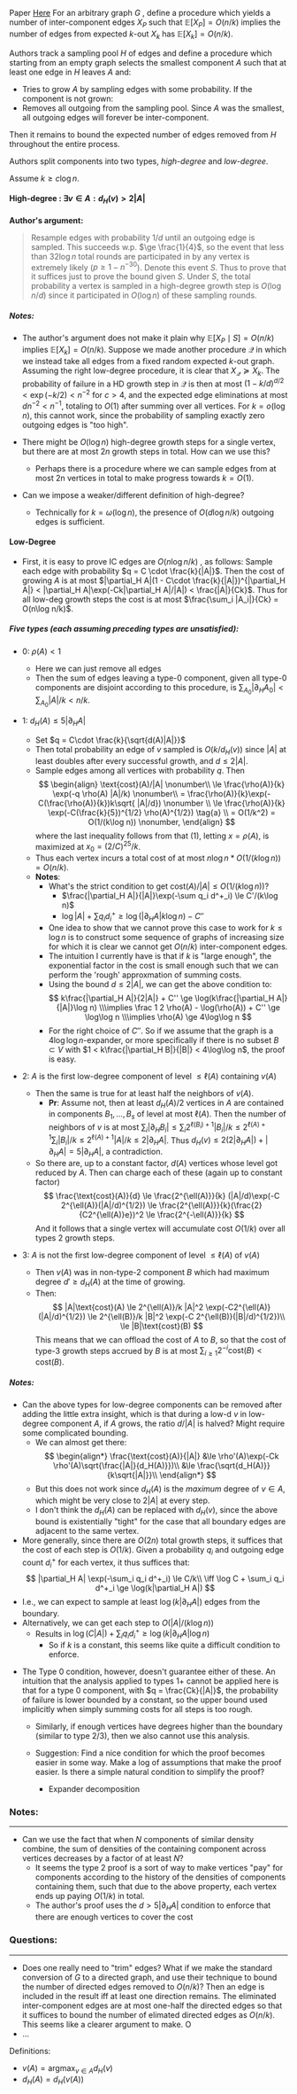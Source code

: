 Paper [Here](https://arxiv.org/pdf/1909.11147)
For an arbitrary graph $G$ , define a procedure which yields a number of inter-component edges $X_P$ such that $\mathbb E[X_P] = O(n / k)$ implies the number of edges from expected $k$-out $X_k$ has $\mathbb E[X_k] = O(n / k)$.

Authors track a sampling pool $H$ of edges and define a procedure which starting from an empty graph selects the smallest component $A$ such that at least one edge in $H$ leaves $A$ and:
 - Tries to grow $A$ by sampling edges with some probability. If the component is not grown:
 - Removes all outgoing from the sampling pool. Since $A$ was the smallest, all outgoing edges will forever be inter-component.

Then it remains to bound the expected number of edges removed from $H$ throughout the entire process.

Authors split components into two types, _high-degree_ and _low-degree_.

Assume $k \ge c\log n$.

#### High-degree : $\exists v\in A: d_H(v) > 2|A|$

__Author's argument:__ 
> Resample edges with probability $1/d$ until an outgoing edge is sampled. This succeeds w.p. $\ge \frac{1}{4}$, so the event that less than $32\log n$ total rounds are participated in by any vertex is extremely likely ($p \ge 1 - n^{-30}$). Denote this event $S$. Thus to prove that it suffices just to prove the bound given $S$. Under $S$, the total probability a vertex is sampled in a high-degree growth step is $O(\log n / d)$ since it participated in $O( \log n)$ of these sampling rounds.


##### Notes:
 - The author's argument does not make it plain why $\mathbb E[X_P \mid S] = O(n/k)$ implies $\mathbb E[X_k] = O(n/k)$. Suppose we made another procedure $\mathcal Q$ in which we instead take all edges from a fixed random expected $k$-out graph. Assuming the right low-degree procedure, it is clear that $X_{\mathcal Q} \succeq X_k$. The probability of failure in a HD growth step in $\mathcal Q$ is then at most $(1 - k/d)^{d / 2} < \exp(-k/2) < n^{-2}$ for $c > 4$, and the expected edge eliminations at most $dn^{-2} < n^{-1}$, totaling to $O(1)$ after summing over all vertices. For $k = o(\log n)$, this cannot work, since the  probability of sampling exactly zero outgoing edges is "too high".
 - There might be $O(\log n)$ high-degree growth steps for a single vertex, but there are at most $2n$ growth steps in total. How can we use this?
    - Perhaps there is a procedure where we can sample edges from at most 2n vertices in total to make progress towards $k = O(1)$.

 - Can we impose a weaker/different definition of high-degree?
    - Technically for $k = \omega(\log n)$, the presence of $O(d \log n / k)$ outgoing edges is sufficient.


#### Low-Degree

 - First, it is easy to prove IC edges are $O(n\log n / k)$ , as follows: Sample each edge with probability $q = C \cdot \frac{k}{|A|}$. Then the cost of growing $A$ is at most $|\partial_H A|(1 - C\cdot \frac{k}{|A|})^{|\partial_H A|} < |\partial_H A|\exp(-Ck|\partial_H A|/|A|) < \frac{|A|}{Ck}$. Thus for all low-deg growth steps the cost is at most $\frac{\sum_i |A_i|}{Ck} = O(n\log n/k)$.

##### Five types (each assuming preceding types are unsatisfied):
 - 0: $\rho(A) < 1$
    - Here we can just remove all edges
    - Then the sum of edges leaving a type-0 component, given all type-0 components are disjoint according to this procedure, is $\sum_{A_0}|\partial_H A_0| < \sum_{A_0}|A|/k < n/k$.
 - 1: $d_H(A) \le 5|\partial_H A|$
    - Set $q = C\cdot \frac{k}{\sqrt{d(A)|A|}}$
    - Then total probability an edge of $v$ sampled is $O(k/d_H(v))$ since $|A|$ at least doubles after every successful growth, and $d \le 2|A|$.
    - Sample edges among all vertices with probability $q$. Then
        $$ \begin{align}
            \text{cost}(A)/|A| \nonumber\\ 
            \le \frac{\rho(A)}{k} \exp(-q \rho(A) |A|/k) \nonumber\\
            = \frac{\rho(A)}{k}\exp(-C(\frac{\rho(A)}{k})k\sqrt{
        |A|/d}) \nonumber
            \\ \le \frac{\rho(A)}{k} \exp(-C(\frac{k}{5})^{1/2} \rho(A)^{1/2}) \tag{a}
            \\ = O(1/k^2) = O(1/(k\log n)) \nonumber,
            \end{align} $$
        where the last inequality follows from that $(1)$, letting $x=\rho(A)$, is maximized at $x_0 = (2/C)^25/k$.
    - Thus each vertex incurs a total cost of at most $n\log n * O(1/(k\log n)) = O(n / k)$.
    - __Notes__:
        - What's the strict condition to get $\text{cost}(A)/|A| \le O(1/(k\log n))$?
          - $\frac{|\partial_H A|}{|A|}\exp(-\sum q_i d^+_i) \le C'/(k\log n)$
          - $\log |A| + \sum q_i d^+_i \ge \log(|\partial_H A|k\log n) - C''$
        - One idea to show that we cannot prove this case to work for $k \le \log n$ is to construct some sequence of graphs of increasing size for which it is clear we cannot get $O(n / k)$ inter-component edges.
        - The intuition I currently have is that if $k$ is "large enough", the exponential factor in the cost is small enough such that we can perform the 'rough' approxmation of summing costs.
        - Using the bound $d \le 2|A|$, we can get the above condition to:
        $$
        k\frac{|\partial_H A|}{2|A|} + C'' \ge \log(k\frac{|\partial_H A|}{|A|}\log n)
        \\\implies \frac 1 2 \rho(A) - \log(\rho(A)) + C'' \ge \log\log n
        \\\implies \rho(A) \ge 4\log\log n
        $$
        - For the right choice of $C''$. So if we assume that the graph is a $4\log\log n$-expander, or more specifically if there is no subset $B \subset V$ with $1 < k\frac{|\partial_H B|}{|B|} < 4\log\log n$, the proof is easy.
 - 2: $A$ is the first low-degree component of level $\le \ell(A)$ containing $v(A)$
    - Then the same is true for at least half the neighbors of $v(A)$.
      - __Pr__: Assume not, then at least $d_H(A)/2$ vertices in $A$ are contained in components $B_1,\ldots, B_s$ of level at most $\ell(A)$. Then the number of neighbors of $v$ is at most $\sum_i|\partial_H B_i| \le \sum_i 2^{\ell(B_i) + 1} |B_i|/k \le 2^{\ell(A) + 1} \sum_i |B_i| / k \le 2^{\ell(A) + 1} |A|/k \le 2|\partial_H A|$. Thus $d_H(v) \le 2(2|\partial_H A|) + |\partial_H A| = 5|\partial_H A|$, a contradiction.
    - So there are, up to a constant factor, $d(A)$ vertices whose level got reduced by $A$. Then can charge each of these (again up to constant factor) 
    $$
    \frac{\text{cost}(A)}{d} \le \frac{2^{\ell(A)}}{k} (|A|/d)\exp(-C 2^{\ell(A)}(|A|/d)^{1/2}) \le \frac{2^{\ell(A)}}{k}(\frac{2}{C2^{\ell(A)}e})^2 \le \frac{2^{-\ell(A)}}{k}
    $$
    And it follows that a single vertex will accumulate cost $O(1/k)$ over all types 2 growth steps.

 - 3: $A$ is not the first low-degree component of level $\le \ell(A)$ of $v(A)$
    - Then $v(A)$ was in non-type-2 component $B$ which had maximum degree $d' \ge d_H(A)$ at the time of growing.
    - Then: <!-- $\rho(B) \le 2\rho(A)$ -->
    $$
    |A|\text{cost}(A) \le 2^{\ell(A)}/k |A|^2 \exp(-C2^{\ell(A)}(|A|/d)^{1/2}) \le 2^{\ell(B)}/k |B|^2 \exp(-C 2^{\ell(B)}(|B|/d)^{1/2})\\
    \le |B|\text{cost}(B)
    $$
    This means that we can offload the cost of $A$ to $B$, so that the cost of type-3 growth steps accrued by $B$ is at most $\sum_{i \ge 1} 2^{-i} \text{cost}(B) < \text{cost}(B)$.

##### Notes:
 - Can the above types for low-degree components can be removed after adding the little extra insight, which is that during a low-d $v$ in low-degree component $A$, if $A$ grows, the ratio $d/|A|$ is halved? Might require some complicated bounding.
    - We can almost get there: 
    $$ \begin{align*}
    \frac{\text{cost}(A)}{|A|} &\le \rho'(A)\exp(-Ck \rho'(A)\sqrt{\frac{|A|}{d_H(A)}})\\
    &\le \frac{\sqrt{d_H(A)}}{k\sqrt{|A|}}\\
    \end{align*} $$
    - But this does not work since $d_H(A)$ is the *maximum* degree of $v\in A$, which might be very close to $2|A|$ at every step.
    - I don't think the $d_H(A)$ can be replaced with $d_H(v)$, since the  above bound is existentially "tight" for the case that all boundary edges are adjacent to the same vertex.
        <!-- - Is it? Say $d_H(A) \ge \frac{1}{2}|\partial_H A|$. -->
 - More generally, since there are $O(2n)$ total growth steps, it suffices that the cost of each step is $O(1/k)$. Given a probability $q_i$ and outgoing edge count $d^+_i$ for each vertex, it thus suffices that:
 $$
 |\partial_H A| \exp(-\sum_i q_i d^+_i) \le C/k\\
 \iff \log C + \sum_i q_i d^+_i \ge \log(k|\partial_H A|) $$
 - I.e., we can expect to sample at least $\log (k|\partial_H A|)$ edges from the boundary.
 - Alternatively, we can get each step to $O(|A|/(k\log n))$
   - Results in $\log(C|A|) + \sum_i q_i d^+_i \ge \log(k|\partial_H A|\log n)$
        - So if $k$ is a constant, this seems like quite a difficult condition to enforce.

<!-- - By the density condition we have $|A| > k|\partial_H A|$, so then we 'need' $\sum_i q_i d^+_i \ge \log n$
            - So, this direction seems difficult for 
-->

 - The Type 0 condition, however, doesn't guarantee either of these. An intuition that the analysis applied to types 1+ cannot be applied here is that for a type 0 component, with $q = \frac{Ck}{|A|}$, the probability of failure is lower bounded by a constant, so the upper bound used implicitly when simply summing costs for all steps is too rough.
    - Similarly, if enough vertices have degrees higher than the boundary (similar to type 2/3), then we also cannot use this analysis.

    - Suggestion: Find a nice condition for which the proof becomes easier in some way. Make a log of assumptions that make the proof easier. Is there a simple natural condition to simplify the proof?
        - Expander decomposition


<!-- For the low-degree case, if we sample with probabilities $q_i = \frac{Ck}{|A|}$, then it suffices to get each step's cost to $O(1/k)$, or alternatively $O(|A|/(k\log n))$. -->


<!--
- But the above is not sufficient, and it is instead sufficient to get
$$ \begin{align*}
    \text{cost}(A) &< O(\sum_{v\in A} \frac{k \sqrt{d_H(v)}}{\sqrt{|A|}})\\
    \iff |\partial_HA|\exp(-C (\sum_{v\in A} q_v d^+_v)) &< \cdots\\
    \leftarrow &< 5
\end{align*}$$
-->


### Notes:
---

- Can we use the fact that when $N$ components of similar density combine, the sum of densities of the containing component across vertices decreases by a factor of at least $N$?
    - It seems the type 2 proof is a sort of way to make vertices "pay" for components according to the history of the densities of components containing them, such that due to the above property, each vertex ends up paying $O(1/k)$ in total.
    - The author's proof uses the $d > 5|\partial_H A|$ condition to enforce that there are enough vertices to cover the cost


### Questions:
---

- Does one really need to "trim" edges? What if we make the standard conversion of $G$ to a directed graph, and use their technique to bound the number of directed edges removed to $O(n / k)$? Then an edge is included in the result iff at least one direction remains. The eliminated inter-component edges are at most one-half the directed edges so that it suffices to bound the number of elimated directed edges as $O(n / k)$. This seems like a clearer argument to make.
O
- ...

Definitions:
- $v(A) = \text{argmax}_{v\in A} d_H(v)$
- $d_H(A) = d_H(v(A))$

<!--
Bulleted list:
- Here is one item
- Here is another item
- I don't think that control should be the  keymap for autocompletion...
  - Sub-item
    - Sub-sub item
        - sub-sub-sub item
            - sub-sub-sub-sub item
- Ideally, we'll show $O(n / k)$ inter-component edges.
-->
